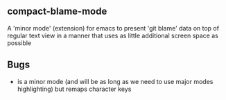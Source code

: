 compact-blame-mode
---

A 'minor mode' (extension) for emacs to present 'git blame' data on
top of regular text view in a manner that uses as little additional
screen space as possible


Bugs
---

- is a minor mode (and will be as long as we need to use major modes
  highlighting) but remaps character keys
